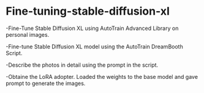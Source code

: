 # Fine-tuning-stable-diffusion-xl
-Fine-Tune Stable Diffusion XL using AutoTrain Advanced Library on personal images.

-Fine-tune Stable Diffusion XL model using the AutoTrain DreamBooth Script.

-Describe the photos in detail using the prompt in the script.

-Obtaine the LoRA adopter. Loaded the weights to the base model and gave prompt to generate the images.
